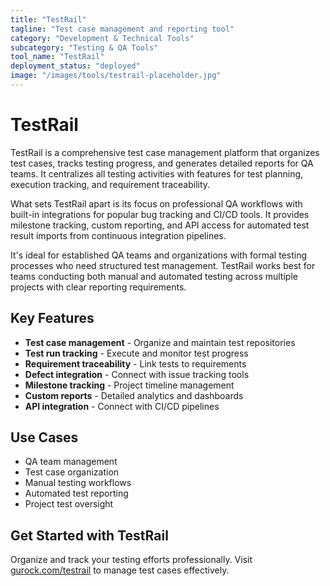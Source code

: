 ```yaml
---
title: "TestRail"
tagline: "Test case management and reporting tool"
category: "Development & Technical Tools"
subcategory: "Testing & QA Tools"
tool_name: "TestRail"
deployment_status: "deployed"
image: "/images/tools/testrail-placeholder.jpg"
---
```


# TestRail

TestRail is a comprehensive test case management platform that organizes test cases, tracks testing progress, and generates detailed reports for QA teams. It centralizes all testing activities with features for test planning, execution tracking, and requirement traceability.

What sets TestRail apart is its focus on professional QA workflows with built-in integrations for popular bug tracking and CI/CD tools. It provides milestone tracking, custom reporting, and API access for automated test result imports from continuous integration pipelines.

It's ideal for established QA teams and organizations with formal testing processes who need structured test management. TestRail works best for teams conducting both manual and automated testing across multiple projects with clear reporting requirements.

## Key Features

- **Test case management** - Organize and maintain test repositories
- **Test run tracking** - Execute and monitor test progress
- **Requirement traceability** - Link tests to requirements
- **Defect integration** - Connect with issue tracking tools
- **Milestone tracking** - Project timeline management
- **Custom reports** - Detailed analytics and dashboards
- **API integration** - Connect with CI/CD pipelines

## Use Cases

- QA team management
- Test case organization
- Manual testing workflows
- Automated test reporting
- Project test oversight

## Get Started with TestRail

Organize and track your testing efforts professionally. Visit [gurock.com/testrail](https://www.gurock.com/testrail) to manage test cases effectively.